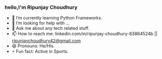 ### hello,I'm Ripunjay Choudhury

- 🌱 I’m currently learning Python Frameworks.
- 🤔 I’m looking for help with ...
- 💬 Ask me about any tech related stuff.
- 📫 How to reach me: linkedin.com/in/ripunjay-choudhury-83864524b || ripunjaychoudhury42@gmail.com
- 😄 Pronouns: He/His.
- ⚡ Fun fact: Active in Sports.

